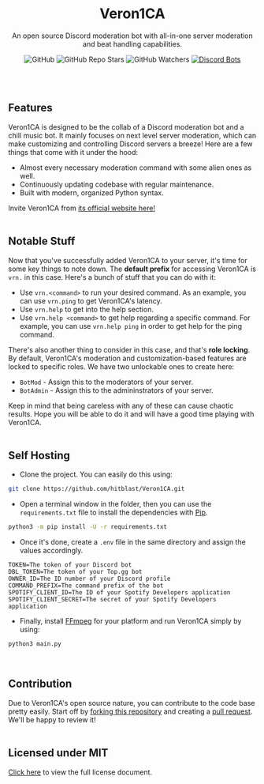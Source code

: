 <div align="center">

# Veron1CA
An open source Discord moderation bot with all-in-one server moderation and beat handling capabilities.

![GitHub](https://img.shields.io/github/license/hitblast/Veron1CA?color=blue)
![GitHub Repo Stars](https://img.shields.io/github/stars/hitblast/Veron1CA?color=blue)
![GitHub Watchers](https://img.shields.io/github/watchers/hitblast/Veron1CA?color=blue)
[![Discord Bots](https://top.gg/api/widget/upvotes/867998923250352189.svg)](https://top.gg/bot/867998923250352189)

</div>
<br><br>

## Features
Veron1CA is designed to be the collab of a Discord moderation bot and a chill music bot. It mainly focuses on next level server moderation, which can make customizing and controlling Discord servers a breeze! Here are a few things that come with it under the hood:

- Almost every necessary moderation command with some alien ones as well.
- Continuously updating codebase with regular maintenance.
- Built with modern, organized Python syntax.

Invite Veron1CA from [its official website here!](https://hitblast.github.io/Veron1CA)
<br><br>

## Notable Stuff
Now that you've successfully added Veron1CA to your server, it's time for some key things to note down. The **default prefix** for accessing Veron1CA is `vrn.` in this case. Here's a bunch of stuff that you can do with it:
* Use `vrn.<command>` to run your desired command. As an example, you can use `vrn.ping` to get Veron1CA's latency.
* Use `vrn.help` to get into the help section.
* Use `vrn.help <command>` to get help regarding a specific command. For example, you can use `vrn.help ping` in order to get help for the ping command.

There's also another thing to consider in this case, and that's **role locking**. By default, Veron1CA's moderation and customization-based features are locked to specific roles. We have two unlockable ones to create here:
* `BotMod` - Assign this to the moderators of your server.
* `BotAdmin` - Assign this to the admininstrators of your server.

Keep in mind that being careless with any of these can cause chaotic results. Hope you will be able to do it and will have a good time playing with Veron1CA. 
<br><br>

## Self Hosting
* Clone the project. You can easily do this using:
```bash
git clone https://github.com/hitblast/Veron1CA.git
```

* Open a terminal window in the folder, then you can use the `requirements.txt` file to install the dependencies with [Pip](https://pypi.org/project/pip/).
```bash
python3 -m pip install -U -r requirements.txt
```

* Once it's done, create a `.env` file in the same directory and assign the values accordingly.
```
TOKEN=The token of your Discord bot
DBL_TOKEN=The token of your Top.gg bot
OWNER_ID=The ID number of your Discord profile
COMMAND_PREFIX=The command prefix of the bot
SPOTIFY_CLIENT_ID=The ID of your Spotify Developers application
SPOTIFY_CLIENT_SECRET=The secret of your Spotify Developers application
```

* Finally, install [FFmpeg](https://ffmpeg.org/) for your platform and run Veron1CA simply by using:
```bash
python3 main.py
```
<br>

## Contribution
Due to Veron1CA's open source nature, you can contribute to the code base pretty easily. Start off by [forking this repository](https://github.com/hitblast/Veron1CA) and creating a [pull request](https://docs.github.com/en/pull-requests/collaborating-with-pull-requests/proposing-changes-to-your-work-with-pull-requests/about-pull-requests). We'll be happy to review it!
<br><br>

## Licensed under MIT
[Click here](LICENSE) to view the full license document.
